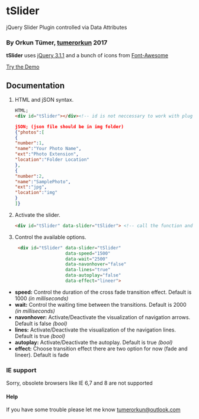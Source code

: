 # tSlider
jQuery Slider Plugin controlled via Data Attributes

### By Orkun Tümer, [tumerorkun](http://tumerorkun.com/) 2017

**tSlider** uses [jQuery 3.1.1](https://ajax.googleapis.com/ajax/libs/jquery/3.1.1/jquery.min.js "jQuery") and a bunch of icons from [Font-Awesome](https://use.fontawesome.com/a0eb305f86.js "Font Awesome")

[Try the Demo](http://www.tumerorkun.com/tSlider/ "Demo")

## Documentation

1. HTML and jSON syntax.
	
	  ```html
    HTML;
      <div id="tSlider"></div><!-- id is not neccessary to work with plugin, it is neccessary for style.css -->
	  ```
	  ```json
    jSON; (json file should be in img folder)
      {"photos":[
      {
      "number":1,
      "name":"Your Photo Name",
      "ext":"Photo Extension",
      "location":"Folder Location"
      },
      {
      "number":2,
      "name":"SamplePhoto",
      "ext":"jpg",
      "location":"img"
      }
      ]}
	  ```
	    
2. Activate the slider.
	
	  ```html		
    <div id="tSlider" data-slider="tSlider"> <!-- call the function and initialize the tSlider -->
	  ```
		
3. Control the available options.
	
	```html		
     <div id="tSlider" data-slider="tSlider" 
                       data-speed="1500" 
                       data-wait="2500" 
                       data-navonhover="false" 
                       data-lines="true"
                       data-autoplay="false"
                       data-effect="lineer"> 
	```
  * **speed:** Control the duration of the cross fade transition effect. Default is 1000 _(in milliseconds)_
  * **wait:** Control the waiting time between the transitions. Default is 2000 _(in milliseconds)_
  * **navonhover:** Activate/Deactivate the visualization of navigation arrows. Default is false _(bool)_
  * **lines:** Activate/Deactivate the visualization of the navigation lines. Default is true _(bool)_
  * **autoplay:** Activate/Deactivate the autoplay. Default is true _(bool)_
  * **effect:** Choose transition effect there are two option for now (fade and lineer). Default is fade
	
### IE support
	
Sorry, obsolete browsers like IE 6,7 and 8 are not supported
	
#### Help
	
If you have some trouble please let me know <tumerorkun@outlook.com>
